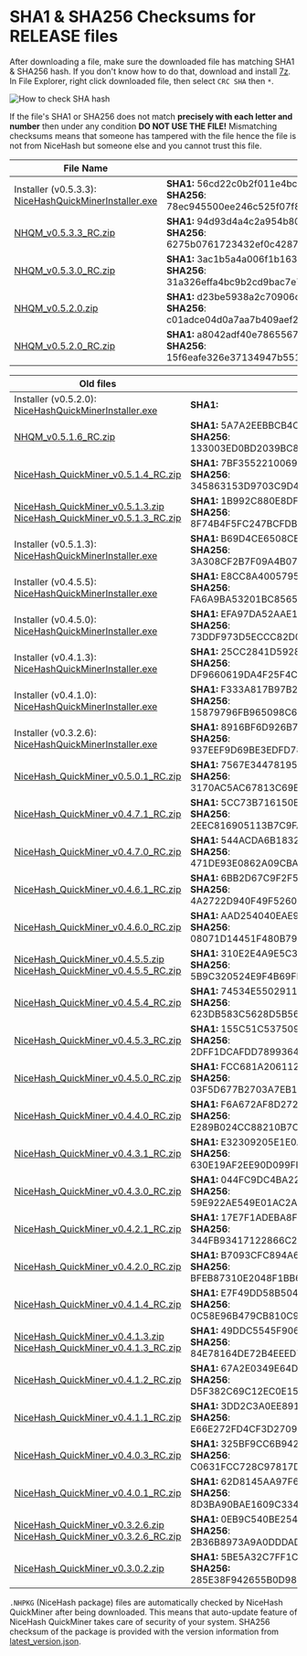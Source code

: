 # SHA1 & SHA256 Checksums for RELEASE files

After downloading a file, make sure the downloaded file has matching SHA1 & SHA256 hash. If you don't know how to do that, 
download and install [7z](https://www.7-zip.org/download.html). In File Explorer, right click downloaded file, then select `CRC SHA` then `*`.

![How to check SHA hash](https://github.com/nicehash/NiceHashQuickMiner/blob/main/checksums/howtohash.png?raw=true)

If the file's SHA1 or SHA256 does not match **precisely with each letter and number** then under any condition **DO NOT USE THE FILE!** Mismatching checksums means that someone has tampered with the file hence the file is not from NiceHash but someone else and you cannot trust this file.

File Name | Checksum
----------|--------------
Installer (v0.5.3.3):<br>[NiceHashQuickMinerInstaller.exe](https://github.com/nicehash/NiceHashQuickMiner/releases/download/v0.5.3.3_RC/NiceHashQuickMinerInstaller.exe) | **SHA1:** 56cd22c0b2f011e4bc41035e22ee656c4801b3af<br> **SHA256**: 78ec945500ee246c525f07f872fd1bf406d1fdbda95461c68e4cd44f43f0cf17
[NHQM_v0.5.3.3_RC.zip](https://github.com/nicehash/NiceHashQuickMiner/releases/tag/v0.5.3.3_RC) | **SHA1:** 94d93d4a4c2a954b80d942993a681040f1e74d7b<br> **SHA256**: 6275b0761723432ef0c428743979c2a7b7bb07c25f9d75ca6d663f5c51f3f1c7
[NHQM_v0.5.3.0_RC.zip](https://github.com/nicehash/NiceHashQuickMiner/releases/tag/v0.5.3.0_RC) | **SHA1:** 3ac1b5a4a006f1b1632c6854219b4839ce1a8877<br> **SHA256**: 31a326effa4bc9b2cd9bac7e7722f210564c5e7c76c3b00f6f5574e2d0049330
[NHQM_v0.5.2.0.zip](https://github.com/nicehash/NiceHashQuickMiner/releases/tag/v0.5.2.0) | **SHA1:** d23be5938a2c70906cf42833953cad450c81f08d<br> **SHA256**: c01adce04d0a7aa7b409aef23198cabb2a0fc8cf9f9bbb8a43c7cbb39a10457d
[NHQM_v0.5.2.0_RC.zip](https://github.com/nicehash/NiceHashQuickMiner/releases/tag/v0.5.2.0_RC) | **SHA1:** a8042adf40e7865567a6e8e407dd064cd595d0e8<br> **SHA256**: 15f6eafe326e37134947b551143bce1293ce6cc56187769b50419aa83140cbca


Old files | Checksum
----------|--------------
Installer (v0.5.2.0):<br>[NiceHashQuickMinerInstaller.exe](https://github.com/nicehash/NiceHashQuickMiner/releases/download/v0.5.2.0/NiceHashQuickMinerInstaller.exe) | **SHA1:** 
[NHQM_v0.5.1.6_RC.zip](https://github.com/nicehash/NiceHashQuickMiner/releases/tag/v0.5.1.6_RC) | **SHA1:** 5A7A2EEBBCB4CDF5B647DEF7623B01E1D0D72BFD<br> **SHA256**: 133003ED0BD2039BC8C44FA85480B9702AA0A7C464E2633F70E71E7A8615A909
[NiceHash_QuickMiner_v0.5.1.4_RC.zip](https://github.com/nicehash/NiceHashQuickMiner/releases/tag/v0.5.1.4_RC) | **SHA1:** 7BF35522100693ED6F8CA1C86D815472DB58661D<br> **SHA256**: 345863153D9703C9D4D91D50A05095126ECA2464599CFEF63A940F5EABBBEED0
[NiceHash_QuickMiner_v0.5.1.3.zip](https://github.com/nicehash/NiceHashQuickMiner/releases/tag/v0.5.1.3)<br>[NiceHash_QuickMiner_v0.5.1.3_RC.zip](https://github.com/nicehash/NiceHashQuickMiner/releases/tag/v0.5.1.3_RC) | **SHA1:** 1B992C880E8DFBC73868F0E66731D88E5DF4B176<br> **SHA256**: 8F74B4F5FC247BCFDB99B3098869FFD1CA7DFBAF0BAD7D0619B3E4B34106DB1E
Installer (v0.5.1.3):<br>[NiceHashQuickMinerInstaller.exe](https://github.com/nicehash/NiceHashQuickMiner/releases/download/v0.5.1.3/NiceHashQuickMinerInstaller.exe) | **SHA1:** B69D4CE6508CE3D6CDF02793D57F49660A50CEC8<br> **SHA256**: 3A308CF2B7F09A4B073BF89A95C599BA690C55136D10B7CA7C642B294DF3B839
Installer (v0.4.5.5):<br>[NiceHashQuickMinerInstaller.exe](https://github.com/nicehash/NiceHashQuickMiner/releases/download/v0.4.5.5/NiceHashQuickMinerInstaller.exe) | **SHA1:** E8CC8A4005795ACB96FA013D86AC68D2B62E4742<br> **SHA256**: FA6A9BA53201BC8565FA7DBCED9D6EB101BDBD90C0613C700DD87953038862B0
Installer (v0.4.5.0):<br>[NiceHashQuickMinerInstaller.exe](https://github.com/nicehash/NiceHashQuickMiner/releases/download/v0.4.5.0_RC/NiceHashQuickMinerInstaller.exe) | **SHA1:** EFA97DA52AAE1234BE22C9D5FB7A904265D096F9<br> **SHA256**: 73DDF973D5ECCC82D0E7DC596D88E2E6C2BF05B353A475FA4B30A09F76FA735C
Installer (v0.4.1.3):<br>[NiceHashQuickMinerInstaller.exe](https://github.com/nicehash/NiceHashQuickMiner/releases/download/v0.4.1.3/NiceHashQuickMinerInstaller.exe) | **SHA1:** 25CC2841D59285516BD1D8DB327478492ABA5775<br> **SHA256**: DF9660619DA4F25F4CC5426E6C266EA2EE72BD35418FE802AD1667478B6487AB
Installer (v0.4.1.0):<br>[NiceHashQuickMinerInstaller.exe](https://github.com/nicehash/NiceHashQuickMiner/releases/download/v0.4.1.0_INST/NiceHashQuickMinerInstaller.exe) | **SHA1:** F333A817B97B2D7A5A2CFF9BA92A55F9865E9147<br> **SHA256**: 15879796FB965098C6A43034266C36E52845BC9AF45E21DEB108C7BDCF5E3DC6
Installer (v0.3.2.6):<br>[NiceHashQuickMinerInstaller.exe](https://github.com/nicehash/NiceHashQuickMiner/releases/download/v0.3.2.6/NiceHashQuickMinerInstaller.exe) | **SHA1:** 8916BF6D926B7FE47C0FAC44E9137B09E2A1D418<br> **SHA256**: 937EEF9D69BE3EDFD7805409156411CC1609E4AE5032A8E068E9DA9098006FA6
[NiceHash_QuickMiner_v0.5.0.1_RC.zip](https://github.com/nicehash/NiceHashQuickMiner/releases/tag/v0.5.0.1_RC) | **SHA1:** 7567E34478195AAD87839816649E72A65745DC9B<br> **SHA256**: 3170AC5AC67813C69E6964183201F0B75ECA6C314ADFB880F35679C6F2CCF6D9
[NiceHash_QuickMiner_v0.4.7.1_RC.zip](https://github.com/nicehash/NiceHashQuickMiner/releases/tag/v0.4.7.1_RC) | **SHA1:** 5CC73B716150EA35FA0BC05CC69A7303BD6F9775<br> **SHA256**: 2EEC816905113B7C9FA240AAB70795F76967D80543E0BFC9794528F389914DE1
[NiceHash_QuickMiner_v0.4.7.0_RC.zip](https://github.com/nicehash/NiceHashQuickMiner/releases/tag/v0.4.7.0_RC) | **SHA1:** 544ACDA6B18328974CA4041DEE20C8207F0C6899<br> **SHA256**: 471DE93E0862A09CBAFF84BD1C4A59232C5EC47D3426CE06DA33C16E71BC8B49
[NiceHash_QuickMiner_v0.4.6.1_RC.zip](https://github.com/nicehash/NiceHashQuickMiner/releases/tag/v0.4.6.1_RC) | **SHA1:** 6BB2D67C9F2F5FC0C73BB06CD1EDDA6680D136C8<br> **SHA256**: 4A2722D940F49F5260769E600BAC0879215E439273B78594C0B3542500BFEE44
[NiceHash_QuickMiner_v0.4.6.0_RC.zip](https://github.com/nicehash/NiceHashQuickMiner/releases/tag/v0.4.6.0_RC) | **SHA1:** AAD254040EAE9200AF3A01D712C8F21824212EAB<br> **SHA256**: 08071D14451F480B7954AF8802BB844ED111C9B20C03048A37DE2D819A0E078F
[NiceHash_QuickMiner_v0.4.5.5.zip](https://github.com/nicehash/NiceHashQuickMiner/releases/tag/v0.4.5.5)<br>[NiceHash_QuickMiner_v0.4.5.5_RC.zip](https://github.com/nicehash/NiceHashQuickMiner/releases/tag/v0.4.5.5_RC) | **SHA1:** 310E2E4A9E5C39482FFB5FB0ECAD0B8448C52F10<br> **SHA256**: 5B9C320524E9F4B69FD4FA41886B138F186794D235163F6E1E2D17ACC3ACEEDA
[NiceHash_QuickMiner_v0.4.5.4_RC.zip](https://github.com/nicehash/NiceHashQuickMiner/releases/tag/v0.4.5.4_RC) | **SHA1:** 74534E5502911D63037B7BA296202F8017EF4557<br> **SHA256**: 623DB583C5628D5B56B25B924D4689A0C0275B182C653F8A014D482D7C4DB0E8
[NiceHash_QuickMiner_v0.4.5.3_RC.zip](https://github.com/nicehash/NiceHashQuickMiner/releases/tag/v0.4.3.0_RC) | **SHA1:** 155C51C5375094F813E9B16D0D131B900459D7C3<br> **SHA256**: 2DFF1DCAFDD78993642DDF009D3872198BC9A7A876796F8BB137D7503C41668E
[NiceHash_QuickMiner_v0.4.5.0_RC.zip](https://github.com/nicehash/NiceHashQuickMiner/releases/tag/v0.4.5.0_RC) | **SHA1:** FCC681A2061121D9698A6244B99FD5D1B8A9FED1<br> **SHA256**: 03F5D677B2703A7EB1DBD624942D445437C21E8BCEB651D0255AF75C6469D3EB
[NiceHash_QuickMiner_v0.4.4.0_RC.zip](https://github.com/nicehash/NiceHashQuickMiner/releases/tag/v0.4.4.0_RC) | **SHA1:** F6A672AF8D27288043D72E35AAC13B90F098BE06<br> **SHA256**: E289B024CC88210B7CA5079B0B01D27A3C432D21501F5AAA5289B6AF500B7B9C
[NiceHash_QuickMiner_v0.4.3.1_RC.zip](https://github.com/nicehash/NiceHashQuickMiner/releases/tag/v0.4.3.1_RC) | **SHA1:** E32309205E1E0A746F6396BBE9D319ED2EA1BFDB<br> **SHA256**: 630E19AF2EE90D099FFD0F67FB6C3B7A3511E982536C353490A50B5F132994AF
[NiceHash_QuickMiner_v0.4.3.0_RC.zip](https://github.com/nicehash/NiceHashQuickMiner/releases/tag/v0.4.3.0_RC) | **SHA1:** 044FC9DC4BA22FF83C386EDA74EE69367AB056B4<br> **SHA256**: 59E922AE549E01AC2A2DD0E5EC8D32185A1025E884022F9CF2923FA020FE4441
[NiceHash_QuickMiner_v0.4.2.1_RC.zip](https://github.com/nicehash/NiceHashQuickMiner/releases/tag/v0.4.2.1_RC) | **SHA1:** 17E7F1ADEBA8F98CC203F3D362DB3A980BB265F6<br> **SHA256**: 344FB93417122866C24B39FE2206E6FC3E3DF1DC404E1F64656C45A9AAB6EA1E
[NiceHash_QuickMiner_v0.4.2.0_RC.zip](https://github.com/nicehash/NiceHashQuickMiner/releases/tag/v0.4.2.0_RC) | **SHA1:** B7093CFC894A67927174964188B66DE8434FE194<br> **SHA256**: BFEB87310E2048F1BB6BCFBBBD0F0D5453D30AFD37D3789C96BE1250FC2000C5
[NiceHash_QuickMiner_v0.4.1.4_RC.zip](https://github.com/nicehash/NiceHashQuickMiner/releases/tag/v0.4.1.4_RC) | **SHA1:** E7F49DD58B5049814005063C635A6CA4DC2C5D9E<br> **SHA256**: 0C58E96B479CB810C9E557A8A0C0238D15C992120C644215F878104D618D3C11
[NiceHash_QuickMiner_v0.4.1.3.zip](https://github.com/nicehash/NiceHashQuickMiner/releases/tag/v0.4.1.3)<br>[NiceHash_QuickMiner_v0.4.1.3_RC.zip](https://github.com/nicehash/NiceHashQuickMiner/releases/tag/v0.4.1.3_RC) | **SHA1:** 49DDC5545F9069FB483C080EBB33481832561CFC<br> **SHA256**: 84E78164DE72B4EEED7619B0FAFD7996109909926808932F336B9C9F7AD7876C
[NiceHash_QuickMiner_v0.4.1.2_RC.zip](https://github.com/nicehash/NiceHashQuickMiner/releases/tag/v0.4.1.2_RC) | **SHA1:** 67A2E0349E64D27E25AAF87BABC238B5E6888C72<br> **SHA256**: D5F382C69C12EC0E156CA22FEDB130DB17EB41B83D0EA1FC2D8ADBA5B432B9D2
[NiceHash_QuickMiner_v0.4.1.1_RC.zip](https://github.com/nicehash/NiceHashQuickMiner/releases/tag/v0.4.1.1_RC) | **SHA1:** 3DD2C3A0EE89197FFAB211C372C5EADD3FC35FF3<br> **SHA256**: E66E272FD4CF3D27092C69E262CEDA0FEEEE56F074B7A54DA6EEF0E478D4761B
[NiceHash_QuickMiner_v0.4.0.3_RC.zip](https://github.com/nicehash/NiceHashQuickMiner/releases/tag/v0.4.0.3_RC) | **SHA1:** 325BF9CC6B942A53491B606262BEC12722078486<br> **SHA256**: C0631FCC728C97817D8A10D9D0FF1AAFCF472A608FA5A8363281E9A16D0F5C2B
[NiceHash_QuickMiner_v0.4.0.1_RC.zip](https://github.com/nicehash/NiceHashQuickMiner/releases/tag/v0.4.0.1_RC) | **SHA1:** 62D8145AA97F691217136376B34825083991EC08<br> **SHA256**: 8D3BA90BAE1609C3344B988D623B2F09A645593627E0036E6DB81CE8223276BB
[NiceHash_QuickMiner_v0.3.2.6.zip](https://github.com/nicehash/NiceHashQuickMiner/releases/tag/v0.3.2.6)<br>[NiceHash_QuickMiner_v0.3.2.6_RC.zip](https://github.com/nicehash/NiceHashQuickMiner/releases/tag/v0.3.2.6_RC) | **SHA1:** 0EB9C540BE25424C1A42BFF3A4CAB60C4D12A975<br> **SHA256**: 2B36B8973A9A0DDDAD5E53BD6EACA5E1B376A400AB0C4A85053358A2CF2F79B6
[NiceHash_QuickMiner_v0.3.0.2.zip](https://github.com/nicehash/NiceHashQuickMiner/releases/tag/v0.3.0.2) | **SHA1:** 5BE5A32C7FF1C840B522EC0B891BABD921BF8056<br> **SHA256:** 285E38F942655B0D988F2B421CCB478E8CCAF675DCCA814D8CAB301F205AA2BA

`.NHPKG` (NiceHash package) files are automatically checked by NiceHash QuickMiner after being downloaded. This means that auto-update feature of NiceHash QuickMiner takes care of security of your system. SHA256 checksum of the package is provided with the version information from [latest_version.json](https://github.com/nicehash/NiceHashQuickMiner/blob/main/update/latest_version.json).
